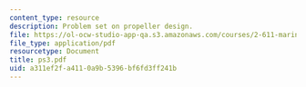 ```yaml
---
content_type: resource
description: Problem set on propeller design.
file: https://ol-ocw-studio-app-qa.s3.amazonaws.com/courses/2-611-marine-power-and-propulsion-fall-2006/a311ef2fa4110a9b5396bf6fd3ff241b_ps3.pdf
file_type: application/pdf
resourcetype: Document
title: ps3.pdf
uid: a311ef2f-a411-0a9b-5396-bf6fd3ff241b
---
```

